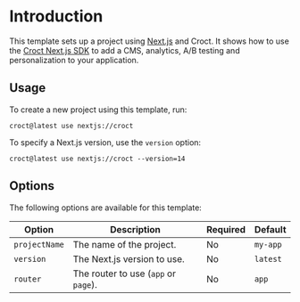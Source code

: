 # Introduction

This template sets up a project using [Next.js](https://nextjs.org/?utm_source=croct) and Croct.
It shows how to use the [Croct Next.js SDK](https://docs.croct.com/reference/sdk/nextjs/installation?utm_medium=cli&utm_source=template&utm_campaign=00000000.CO.DE.starter_next) to add a CMS, 
analytics, A/B testing and personalization to your application.

## Usage

To create a new project using this template, run:

```croct-cmd
croct@latest use nextjs://croct
```

To specify a Next.js version, use the `version` option:

```croct-cmd
croct@latest use nextjs://croct --version=14
```

## Options

The following options are available for this template:

| Option        | Description                          | Required | Default  |
|---------------|--------------------------------------|----------|----------|
| `projectName` | The name of the project.             | No       | `my-app` |
| `version`     | The Next.js version to use.          | No       | `latest` |
| `router`      | The router to use (`app` or `page`). | No       | `app`    |
